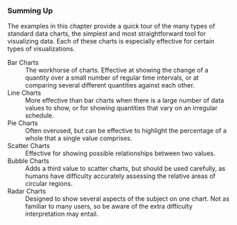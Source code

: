 ### Summing Up

The examples in this chapter provide a quick tour of the many types of standard data charts, the simplest and most straightforward tool for visualizing data. Each of these charts is especially effective for certain types of visualizations.

<dl class="dl-horizontal">
  <dt>Bar Charts</dt>
  <dd>The workhorse of charts. Effective at showing the change of a quantity over a small number of regular time intervals, or at comparing several different quantities against each other.</dd>
  <dt>Line Charts</dt>
  <dd>More effective than bar charts when there is a large number of data values to show, or for showing quantities that vary on an irregular schedule.</dd>
  <dt>Pie Charts</dt>
  <dd>Often overused, but can be effective to highlight the percentage of a whole that a single value comprises.</dd>
  <dt>Scatter Charts</dt>
  <dd>Effective for showing possible relationships between two values.</dd>
  <dt>Bubble Charts</dt>
  <dd>Adds a third value to scatter charts, but should be used carefully, as humans have difficulty accurately assessing the relative areas of circular regions.</dd>
  <dt>Radar Charts</dt>
  <dd>Designed to show several aspects of the subject on one chart. Not as familiar to many users, so be aware of the extra difficulty interpretation may entail.</dd>
</dl>